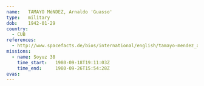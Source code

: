 ```yaml
---
name:	TAMAYO MéNDEZ, Arnaldo 'Guasso'
type:	military
dob:	1942-01-29
country:
  - CUB
references:
  - http://www.spacefacts.de/bios/international/english/tamayo-mendez_arnaldo.htm
missions:
  - name: Soyuz 38
    time_start:   1980-09-18T19:11:03Z
    time_end:     1980-09-26T15:54:28Z
evas:
---
```

